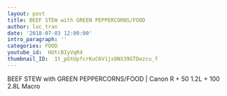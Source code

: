 ```yaml
---
layout: post
title: BEEF STEW with GREEN PEPPERCORNS/FOOD
author: loc_tran
date: '2018-07-03 12:00:00'
intro_paragraph: ''
categories: FOOD
youtube_id:  HUtcBIyVqR4
thumbnail_ID:  1t_pGtUpfcrKuC6V1jx8NX39GTDezcu_f
---
```

BEEF STEW with GREEN PEPPERCORNS/FOOD | Canon R + 50 1.2L + 100 2.8L Macro
